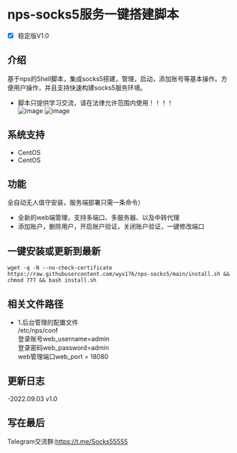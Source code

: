 # nps-socks5服务一键搭建脚本
- [x] 稳定版V1.0

## 介绍 ##
基于nps的Shell脚本，集成socks5搭建，管理，启动，添加账号等基本操作。方便用户操作，并且支持快速构建socks5服务环境。

- 脚本只提供学习交流，请在法律允许范围内使用！！！！<br>
![image](https://github.com/wyx176/nps-socks5/blob/main/server.png)
![image](https://github.com/wyx176/nps-socks5/blob/main/port.png)
## 系统支持 ##
* CentOS 
* CentOS 


## 功能 ##
 全自动无人值守安装，服务端部署只需一条命令）
- 全新的web端管理，支持多端口、多服务器、以及中转代理
- 添加账户，删除用户，开启账户验证，关闭账户验证，一键修改端口

## 一键安装或更新到最新 ##
 <pre><code>wget -q -N --no-check-certificate https://raw.githubusercontent.com/wyx176/nps-socks5/main/install.sh && chmod 777 && bash install.sh</code></pre>

## 相关文件路径 ##
- 1.后台管理的配置文件<br>
 /etc/nps/conf<br>
 登录账号web_username=admin<br>
 登录密码web_password=admin<br>
 web管理端口web_port = 18080<br>
 
## 更新日志 ##
-2022.09.03 v1.0<br>

## 写在最后 ##
Telegram交流群:https://t.me/Socks55555
